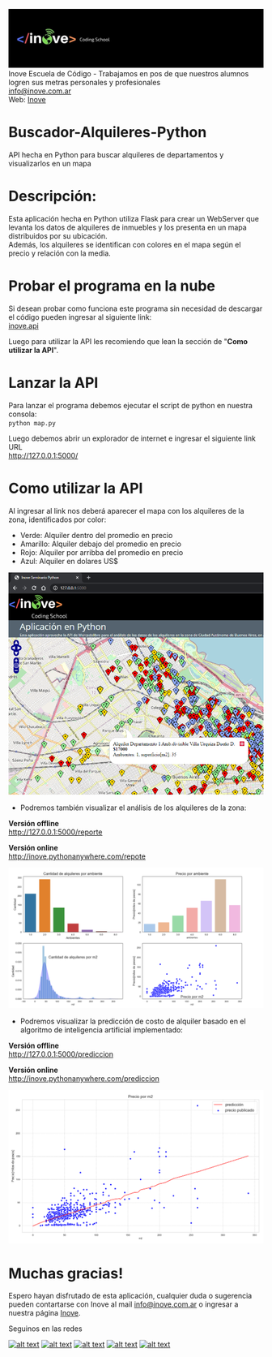 ![Inove banner](/inove.jpg)
Inove Escuela de Código - Trabajamos en pos de que nuestros alumnos logren sus metras personales y profesionales\
info@inove.com.ar\
Web: [Inove](http://inove.com.com)

# Buscador-Alquileres-Python
API hecha en Python para buscar alquileres de departamentos y visualizarlos en un mapa

# Descripción:
Esta aplicación hecha en Python utiliza Flask para crear un WebServer que levanta los datos de alquileres de inmuebles
y los presenta en un mapa distribuidos por su ubicación.\
Además, los alquileres se identifican con colores en el mapa según el precio y relación con la media.

# Probar el programa en la nube
Si desean probar como funciona este programa sin necesidad de descargar el código pueden ingresar al siguiente link:\
[inove.api](http://inove.pythonanywhere.com/)

Luego para utilizar la API les recomiendo que lean la sección de "__Como utilizar la API__".

# Lanzar la API
Para lanzar el programa debemos ejecutar el script de python en nuestra consola:\
`python map.py`

Luego debemos abrir un explorador de internet e ingresar el siguiente link URL\
http://127.0.0.1:5000/

# Como utilizar la API
Al ingresar al link nos deberá aparecer el mapa con los alquileres de la zona, identificados por color:
- Verde: Alquiler dentro del promedio en precio
- Amarillo: Alquiler debajo del promedio en precio
- Rojo: Alquiler por arribba del promedio en precio
- Azul: Alquiler en dolares US$

![Inove banner](/images/mapa.png)

- Podremos también visualizar el análisis de los alquileres de la zona:

__Versión offline__\
http://127.0.0.1:5000/reporte

__Versión online__\
http://inove.pythonanywhere.com/repote

![Inove banner](/images/reporte.png)

- Podremos visualizar la predicción de costo de alquiler basado en el algoritmo de inteligencia artificial implementado:

__Versión offline__\
http://127.0.0.1:5000/prediccion

__Versión online__\
http://inove.pythonanywhere.com/prediccion

![Inove banner](/images/prediccion.png)

# Muchas gracias!
Espero hayan disfrutado de esta aplicación, cualquier duda o sugerencia pueden contartarse con Inove al mail info@inove.com.ar
o ingresar a nuestra página [Inove](http://inove.com.com).

Seguinos en las redes

[![alt text][1.1]][1]
[![alt text][2.1]][2]
[![alt text][3.1]][3]
[![alt text][4.1]][4]
[![alt text][5.1]][5]

[1.1]: https://github.com/InoveProyectos/Buscador-Alquileres-Python/blob/master/assets/facebook.png
[2.1]: https://github.com/InoveProyectos/Buscador-Alquileres-Python/blob/master/assets/instagram.png
[3.1]: https://github.com/InoveProyectos/Buscador-Alquileres-Python/blob/master/assets/twitter.png
[4.1]: https://github.com/InoveProyectos/Buscador-Alquileres-Python/blob/master/assets/linkedin.png
[5.1]: https://github.com/InoveProyectos/Buscador-Alquileres-Python/blob/master/assets/youtube.png

[1]: https://web.facebook.com/inovecode/
[2]: https://www.instagram.com/inovecode/
[3]: https://twitter.com/inovecode
[4]: https://www.linkedin.com/company/inovecode/
[5]: https://www.youtube.com/channel/UCwMey2qq3SDpS2Sl3CnjLEA/featured
